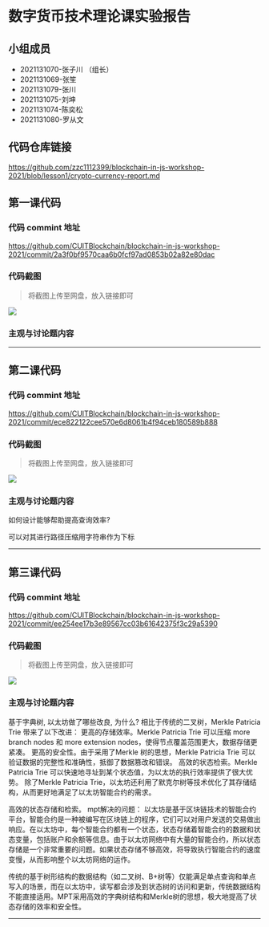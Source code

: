 # 数字货币技术理论课实验报告

## 小组成员

- 2021131070-张子川 （组长）
- 2021131069-张笙
- 2021131079-张川
- 2021131075-刘坤
- 2021131074-陈奕松
- 2021131080-罗从文


## 代码仓库链接

https://github.com/zzc1112399/blockchain-in-js-workshop-2021/blob/lesson1/crypto-currency-report.md




## 第一课代码


### 代码 commint 地址

https://github.com/CUITBlockchain/blockchain-in-js-workshop-2021/commit/2a3f0bf9570caa6b0fcf97ad0853b02a82e80dac

### 代码截图

> 将截图上传至网盘，放入链接即可

![](链接)


### 主观与讨论题内容

---



## 第二课代码


### 代码 commint 地址

https://github.com/CUITBlockchain/blockchain-in-js-workshop-2021/commit/ece822122cee570e6d8061b4f94ceb180589b888

### 代码截图

> 将截图上传至网盘，放入链接即可

![](链接)


### 主观与讨论题内容
如何设计能够帮助提⾼查询效率?

可以对其进行路径压缩用字符串作为下标

---


## 第三课代码


### 代码 commint 地址

https://github.com/CUITBlockchain/blockchain-in-js-workshop-2021/commit/ee254ee17b3e89567cc03b61642375f3c29a5390


### 代码截图

> 将截图上传至网盘，放入链接即可

![](链接)


### 主观与讨论题内容
基于字典树, 以太坊做了哪些改良, 为什么?
相比于传统的二叉树，Merkle Patricia Trie 带来了以下改进：
更高的存储效率。Merkle Patricia Trie 可以压缩 more branch nodes 和 more extension nodes，使得节点覆盖范围更大，数据存储更紧凑。
更高的安全性。由于采用了Merkle 树的思想，Merkle Patricia Trie 可以验证数据的完整性和准确性，抵御了数据篡改和错误。
高效的状态检索。Merkle Patricia Trie 可以快速地寻址到某个状态值，为以太坊的执行效率提供了很大优势。
除了Merkle Patricia Trie，以太坊还利用了默克尔树等技术优化了其存储结构，从而更好地满足了以太坊智能合约的需求。

高效的状态存储和检索。
mpt解决的问题：
以太坊是基于区块链技术的智能合约平台，智能合约是一种被编写在区块链上的程序，它们可以对用户发送的交易做出响应。在以太坊中，每个智能合约都有一个状态，状态存储着智能合约的数据和状态变量，包括账户和余额等信息。由于以太坊网络中有大量的智能合约，所以状态存储是一个非常重要的问题。如果状态存储不够高效，将导致执行智能合约的速度变慢，从而影响整个以太坊网络的运作。

传统的基于树形结构的数据结构（如二叉树、B+树等）仅能满足单点查询和单点写入的场景，而在以太坊中，读写都会涉及到状态树的访问和更新，传统数据结构不能直接适用。MPT采用高效的字典树结构和Merkle树的思想，极大地提高了状态存储的效率和安全性。

---
